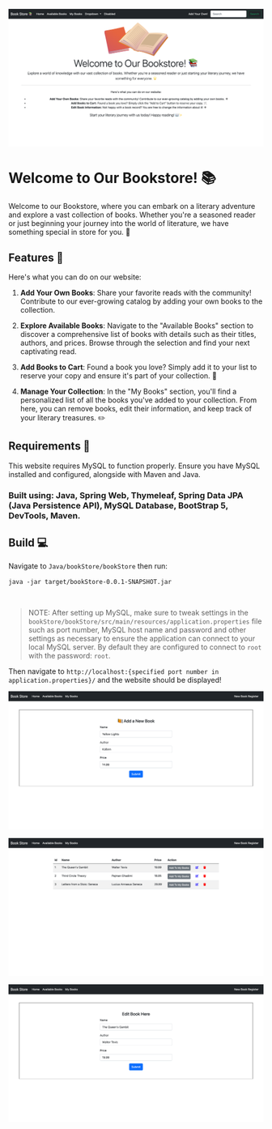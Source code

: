 ![Image1](screenshots/home-screen-page.png)

# Welcome to Our Bookstore! 📚

Welcome to our Bookstore, where you can embark on a literary adventure and explore a vast collection of books. Whether you're a seasoned reader or just beginning your journey into the world of literature, we have something special in store for you. 🌟

## Features 🚀

Here's what you can do on our website:

1. **Add Your Own Books**: Share your favorite reads with the community! Contribute to our ever-growing catalog by adding your own books to the collection. 

2. **Explore Available Books**: Navigate to the "Available Books" section to discover a comprehensive list of books with details such as their titles, authors, and prices. Browse through the selection and find your next captivating read.

3. **Add Books to Cart**: Found a book you love? Simply add it to your list to reserve your copy and ensure it's part of your collection. 🛒

4. **Manage Your Collection**: In the "My Books" section, you'll find a personalized list of all the books you've added to your collection. From here, you can remove books, edit their information, and keep track of your literary treasures. ✏️

## Requirements 👾

This website requires MySQL to function properly. Ensure you have MySQL installed and configured, alongside with Maven and Java. 



### Built using: Java, Spring Web, Thymeleaf, Spring Data JPA (Java Persistence API), MySQL Database, BootStrap 5, DevTools, Maven.

## Build 💻

Navigate to `Java/bookStore/bookStore` then run: 

    java -jar target/bookStore-0.0.1-SNAPSHOT.jar

<br>
    
>NOTE: After setting up MySQL, make sure to tweak settings in the `bookStore/bookStore/src/main/resources/application.properties` file such as port number, MySQL host name and password and other settings as necessary to ensure the application can connect to your local MySQL server. By default they are configured to connect to `root` with the password: `root`.

Then navigate to `http://localhost:{specified port number in application.properties}/` and the website should be displayed!


![Image1](screenshots/new-book-page.png)

![Image1](screenshots/available-books-page.png)

![Image1](screenshots/edit-books-page.png)

